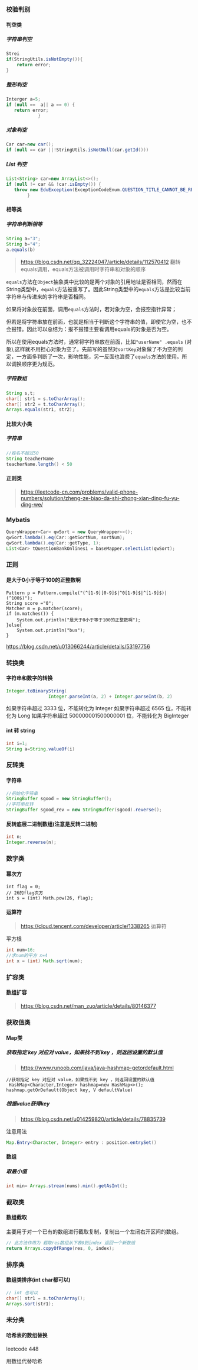 ### 校验判别

#### 判空类

##### 字符串判空

~~~java
Strei
if(StringUtils.isNotEmpty()){
    return error;
}
~~~

##### 整形判空

~~~java
Interger a=5;
if (null ==  a|| a == 0) {
   return error;
            }
~~~

##### 对象判空

~~~java
Car car=new car();
if (null == car ||!StringUtils.isNotNull(car.getId()))
~~~

##### List 判空

~~~java
List<String> car=new ArrayList<>();
if (null != car && !car.isEmpty()) {
   throw new EduException(ExceptionCodeEnum.QUESTION_TITLE_CANNOT_BE_REPEATED);
        }
~~~



#### 相等类

##### 字符串判断相等

~~~java
String a="3";
String b="4";
a.equals(b)
~~~

>https://blog.csdn.net/qq_32224047/article/details/112570412     翻转equals调用，equals方法被调用时字符串和对象的顺序

`equals`方法在`Object`抽象类中比较的是两个对象的引用地址是否相同，然而在String类型中，`equals`方法被重写了。因此String类型中的`equals`方法是比较当前字符串与传进来的字符串是否相同。

如果将对象放在前面，调用`equals`方法时，若对象为空，会报空指针异常；

但若是将字符串放在前面，也就是相当于判断这个字符串的值，即使它为空，也不会报错。因此可以总结为：报不报错主要看调用equals的对象是否为空。

所以在使用equals方法时，通常将字符串放在前面，比如`"userName" .equals` (对象),这样就不用担心对象为空了。先前写的虽然对`sortKey`对象做了不为空的判定，一方面多判断了一次，影响性能，另一反面也浪费了`equals`方法的使用。所以调换顺序更为规范。

##### 字符数组

~~~java
String s,t;
char[] str1 = s.toCharArray();
char[] str2 = t.toCharArray();
Arrays.equals(str1, str2);
~~~



#### 比较大小类

##### 字符串

~~~java
//姓名不超过50
String teacherName
teacherName.length() < 50
~~~



#### 正则类

>https://leetcode-cn.com/problems/valid-phone-numbers/solution/zheng-ze-biao-da-shi-zhong-xian-ding-fu-yu-ding-we/



### Mybatis

~~~java
QueryWrapper<Car> qwSort = new QueryWrapper<>();
qwSort.lambda().eq(Car::getSortNum, sortNum);
qwSort.lambda().eq(Car::getType, 1);
List<Car> tQuestionBankOnlines1 = baseMapper.selectList(qwSort);
~~~



### 正则 

#### 是大于0小于等于100的正整数啊

```
Pattern p = Pattern.compile("(^[1-9][0-9]$|^0[1-9]$|^[1-9]$)|(^100$)");
String score ="0";
Matcher m = p.matcher(score);
if (m.matches()) {
    System.out.println("是大于0小于等于100的正整数啊");
}else{
    System.out.println("bus");
}
```

https://blog.csdn.net/u013066244/article/details/53197756



### 转换类  

#### 字符串和数字的转换 

~~~java
Integer.toBinaryString(
                Integer.parseInt(a, 2) + Integer.parseInt(b, 2)
~~~

如果字符串超过 3333 位，不能转化为 Integer
如果字符串超过 6565 位，不能转化为 Long
如果字符串超过 500000001500000001 位，不能转化为 BigInteger

#### int 转 string

~~~java
int i=1;
String a=String.valueOf(i)
~~~



### 反转类

#### 字符串

~~~java
//初始化字符串
StringBuffer sgood = new StringBuffer();
//字符串反转
StringBuffer sgood_rev = new StringBuffer(sgood).reverse();
~~~

#### 反转底层二进制数组(注意是反转二进制)

~~~java
int n;
Integer.reverse(n);
~~~



### 数字类

#### 幂次方

~~~
int flag = 0;
// 26的flag次方
int s = (int) Math.pow(26, flag);
~~~

#### 运算符

>https://cloud.tencent.com/developer/article/1338265 运算符 

平方根

~~~java
int num=16;
//求num的平方 x=4 
int x = (int) Math.sqrt(num);
~~~



### 扩容类

#### 数组扩容

>https://blog.csdn.net/man_zuo/article/details/80146377	

### 获取值类

#### Map类 

##### 获取指定 key 对应对 value，如果找不到 key ，则返回设置的默认值

>https://www.runoob.com/java/java-hashmap-getordefault.html

```
//获取指定 key 对应对 value，如果找不到 key ，则返回设置的默认值
 HashMap<Character,Integer> hashmap=new HashMap<>();
hashmap.getOrDefault(Object key, V defaultValue)
```

##### 根据value获得key

>https://blog.csdn.net/u014259820/article/details/78835739

注意用法

~~~java
Map.Entry<Character, Integer> entry : position.entrySet()
~~~



#### 数组

##### 取最小值

~~~java
int min= Arrays.stream(nums).min().getAsInt();
~~~



### 截取类

#### 数组截取

主要用于对一个已有的数组进行截取复制，复制出一个左闭右开区间的数组。

~~~java
// 此方法作用为 截取res数组从下表0到index 返回一个新数组
return Arrays.copyOfRange(res, 0, index);
~~~



### 排序类

#### 数组类排序(int char都可以)

~~~java
// int 也可以
char[] str1 = s.toCharArray();
Arrays.sort(str1);
~~~



### 未分类

#### 哈希表的数组替换

leetcode 448

用数组代替哈希
